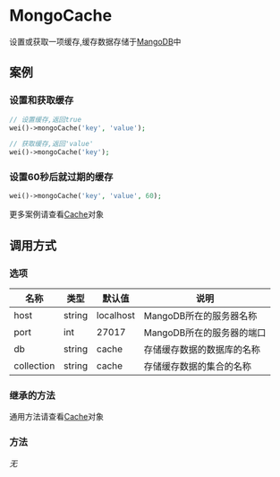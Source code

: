 MongoCache
==========

设置或获取一项缓存,缓存数据存储于[MangoDB](http://docs.mongodb.org/ecosystem/drivers/php/)中

案例
----

### 设置和获取缓存

```php
// 设置缓存,返回true
wei()->mongoCache('key', 'value');

// 获取缓存,返回'value'
wei()->mongoCache('key');
```

### 设置60秒后就过期的缓存

```php
wei()->mongoCache('key', 'value', 60);
```

更多案例请查看[Cache](cache.md)对象

调用方式
-------

### 选项

名称       | 类型         | 默认值         | 说明
-----------|--------------|----------------|------
host       | string       | localhost      | MangoDB所在的服务器名称
port       | int          | 27017          | MangoDB所在的服务器的端口
db         | string       | cache          | 存储缓存数据的数据库的名称
collection | string       | cache          | 存储缓存数据的集合的名称

### 继承的方法

通用方法请查看[Cache](cache.md#通用方法)对象

### 方法

*无*
